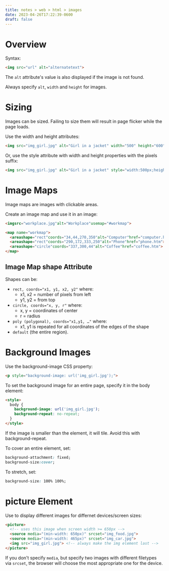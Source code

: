 ```yaml
---
title: notes > web > html > images
date: 2023-04-26T17:22:39-0600
draft: false
---
```

# Overview
Syntax:  
```html
<img src="url" alt="alternatetext">
```

The `alt` attribute's value is also displayed if the image is not found.  

Always specify `alt`, `width` and `height` for images.

# Sizing
Images can be sized. Failing to size them will result in page flicker while the page loads.

Use the width and height attributes:  
```html
<img src="img_girl.jpg" alt="Girl in a jacket" width="500" height="600">
```
Or, use the style attribute with width and height properties with the pixels suffix:
```html
<img src="img_girl.jpg" alt="Girl in a jacket" style="width:500px;height:600px;">
```

# Image Maps
Image maps are images with clickable areas.

Create an image map and use it in an image:
```html
<imgsrc="workplace.jpg"alt="Workplace"usemap="#workmap">

<map name="workmap">
  <areashape="rect"coords="34,44,270,350"alt="Computer"href="computer.htm">
  <areashape="rect"coords="290,172,333,250"alt="Phone"href="phone.htm">
  <areashape="circle"coords="337,300,44"alt="Coffee"href="coffee.htm">
</map>
```

## Image Map shape Attribute
Shapes can be:
- `rect, coords="x1, y1, x2, y2"` where:
  - x1, x2 = number of pixels from left
  - y1, y2 = from top
- `circle, coords="x, y, r"` where:
  - x, y = coordinates of center
  - r = radius
- `poly (polygonal), coords="x1,y1, …"` where:
  - x1, y1 is repeated for all coordinates of the edges of the shape
- `default` (the entire region).

# Background Images
Use the background-image CSS property:
```html
<p style="background-image: url('img_girl.jpg');">
```

To set the background image for an entire page, specify it in the body element:
```html
<style>
  body {
    background-image: url('img_girl.jpg');
    background-repeat: no-repeat;
  }
</style>
```

If the image is smaller than the element, it will tile. Avoid this with background-repeat.

To cover an entire element, set:
```css
background-attachment: fixed;
background-size:cover;
```

To stretch, set:
```css
background-size: 100% 100%;
```

# picture Element
Use to display different images for differnet devices/screen sizes:
```html
<picture>
  <!-- uses this image when screen width >= 650px -->
  <source media="(min-width: 650px)" srcset="img_food.jpg">
  <source media="(min-width: 465px)" srcset="img_car.jpg">
  <img src="img_girl.jpg"> <!-- always make the img element last -->
</picture>
```

If you don't specify `media`, but specify two images with different filetypes via `srcset`, the browser will choose the most appropriate one for the device.
